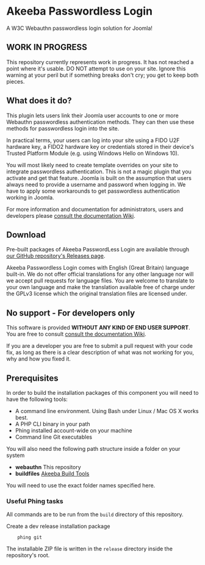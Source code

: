 # Akeeba Passwordless Login

A W3C Webauthn passwordless login solution for Joomla!

## WORK IN PROGRESS

This repository currently represents work in progress. It has not reached a point where it's usable. DO NOT attempt to use on your site. Ignore this warning at your peril but if something breaks don't cry; you get to keep both pieces.

## What does it do?

This plugin lets users link their Joomla user accounts to one or more Webauthn passwordless authentication methods. They can then use these methods for passwordless login into the site.

In practical terms, your users can log into your site using a FIDO U2F hardware key, a FIDO2 hardware key or credentials stored in their device's Trusted Platform Module (e.g. using Windows Hello on Windows 10).

You will most likely need to create template overrides on your site to integrate passwordless authentication. This is not a magic plugin that you activate and get that feature. Joomla is built on the assumption that users always need to provide a username and password when logging in. We have to apply some workarounds to get passwordless authentication working in Joomla. 

For more information and documentation for administrators, users and developers please [consult the documentation Wiki](https://github.com/akeeba/passwordless/wiki).

## Download

Pre-built packages of Akeeba PasswordLess Login are available through [our GitHub repository's Releases page](https://github.com/akeeba/passwordless/releases).

Akeeba Passwordless Login comes with English (Great Britain) language built-in. We do not offer official translations for any other language nor will we accept pull requests for language files. You are welcome to translate to your own language and make the translation available free of charge under the GPLv3 license which the original translation files are licensed under.

## No support - For developers only

This software is provided **WITHOUT ANY KIND OF END USER SUPPORT**. You are free to consult [consult the documentation Wiki](https://github.com/akeeba/passwordless/wiki).

If you are a developer you are free to submit a pull request with your code fix, as long as there is a clear description of what was not working for you, why and how you fixed it. 
 
## Prerequisites

In order to build the installation packages of this component you will need to have the following tools:

* A command line environment. Using Bash under Linux / Mac OS X works best.
* A PHP CLI binary in your path
* Phing installed account-wide on your machine
* Command line Git executables

You will also need the following path structure inside a folder on your system

* **webauthn** This repository
* **buildfiles** [Akeeba Build Tools](https://github.com/akeeba/buildfiles)

You will need to use the exact folder names specified here.

### Useful Phing tasks

All commands are to be run from the `build` directory of this repository.

Create a dev release installation package

		phing git
		
The installable ZIP file is written in the `release` directory inside the repository's root.